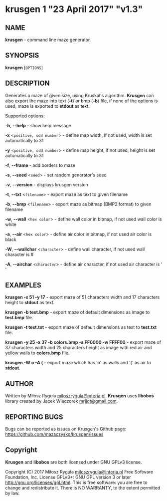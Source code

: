 # krusgen 1 "23 April 2017" "v1.3"

## NAME
**krusgen** - command line maze generator.

## SYNOPSIS
**krusgen** [`OPTIONS`]

## DESCRIPTION
Generates a maze of given size, using Kruskal's algorithm.
**Krusgen** can also export the maze into text (**-t**)  or bmp (**-b**) file, if none of the options is used, maze is exported to **stdout** as text.

Supported options:

**-h**, **--help** - show help message

**-x** <`positive, odd number`> - define map width, if not used, width is set automatically to 31

**-y** <`positive, odd number`> - define map height, if not used, height is set automatically to 31

**-f**, **--frame** - add borders to maze

**-s**, **--seed** <`seed`> - set random generator's seed

**-v**, **--version** - displays krusgen version

**-t**, **--txt** <`filename`> - export maze as text to given filename

**-b**, **--bmp** <`filename`> - export maze as bitmap (BMP2 format) to given filename

**-w**, **--wall** <`hex color`> - define wall color in bitmap, if not used wall color is white

**-a**, **--air** <`hex color`> - define air color in bitmap, if not used air color is black

**-W**, **--wallchar** <`character`> - define wall character, if not used wall character is #

**-A**, **--airchar** <`character`> - define air character, if not used air character is ' '                 

## EXAMPLES
**krusgen -x 51 -y 17** - export maze of 51 characters width and 17 characters height to **stdout** as text.

**krusgen -b test.bmp** - export maze of default dimensions as image to **test.bmp** file.

**krusgen -t test.txt** - export maze of default dimensions as text to **test.txt** file.

**krusgen -y 25 -x 37 -b colors.bmp -a FF0000 -w FFFF00** - export maze of 37 characters width and 25 characters height as image with red air and yellow walls to **colors.bmp** file.

**krusgen -W o -A \(** - export maze which has 'o' as walls and '(' as air to **stdout**.

## AUTHOR
Written by Miłosz Ryguła <miloszrygula@interia.pl>.
**Krusgen** uses **libobos** library created by Jacek Wieczorek <mrjjot@gmail.com>.

## REPORTING BUGS
Bugs can be reported as issues on Krusgen's Github page: https://github.com/mazaczysko/krusgen/issues

## Copyright
**Krusgen** and **libobos** are both licensed under GNU GPLv3 license.

Copyright (C) 2017 Miłosz Ryguła <miloszrygula@interia.pl>
Free Software Foundation, Inc.  License GPLv3+: GNU
GPL version 3 or later <http://gnu.org/licenses/gpl.html>.
This is free software: you are free  to  change  and  redistribute  it.
There is NO WARRANTY, to the extent permitted by law.
